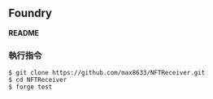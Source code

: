 ## Foundry

**README**

### 執行指令

```shell
$ git clone https://github.com/max8633/NFTReceiver.git
$ cd NFTReceiver
$ forge test
```
